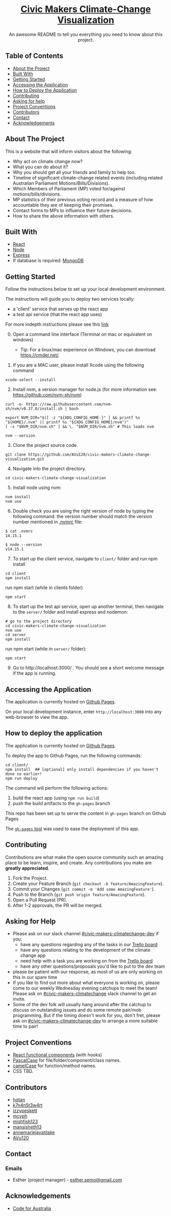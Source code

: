 <br />
<p align="center">
  <h1 align="center"><a href="https://codeforaustralia.github.io/civic-makers-climate-change-visualization/">Civic Makers Climate-Change Visualization</a></h1>

  <p align="center">
    An awesome README to tell you everything you need to know about this project.
  </p>
</p>

## Table of Contents

- [About the Project](#about-the-project)
- [Built With](#built-with)
- [Getting Started](#getting-started)
- [Accessing the Application](#accessing-the-application)
- [How to Deploy the Application](#how-to-deploy-the-application)
- [Contributing](#contributing)
- [Asking for help](#asking-for-help)
- [Project Conventions](#project-conventions)
- [Contributors](#contributors)
- [Contact](#contact)
- [Acknowledgements](#acknowledgements)

<!-- ABOUT THE PROJECT -->

## About The Project

This is a website that will inform visitors about the following:

- Why act on climate change now?
- What you can do about it?
- Why you should get all your friends and family to help too.
- Timeline of significant climate-change related events (including related Australian Parliament Motions/Bills/Divisions).
- Which Members of Parliament (MP) voted for/against motions/bills/divisions.
- MP statistics of their previous voting record and a measure of how accountable they are of keeping their promises.
- Contact forms to MPs to influence their future decisions.
- How to share the above information with others.

## Built With

- [React](https://reactjs.org/)
- [Node](https://nodejs.org/en/)
- [Express](https://expressjs.com/)
- If database is required: [MongoDB](https://www.mongodb.com/)

<!-- GETTING STARTED -->

##  Getting Started

Follow the instructions below to set up your local development environment.

The instructions will guide you to deploy two services locally:
- a 'client' service that serves up the react app
- a test api service (that the react app uses)

For more indepth instructions please see this [link](https://docs.google.com/document/d/1_Xz9BDUdD2zFesFQC_Zl64CHbjufQWjVTdEalExVhr8/edit)

0. Open a command line interface (Terminal on mac or equivalent on windows)

   *  Tip: For a linux/mac experience on Windows, you can download https://cmder.net/.

1. If you are a MAC user, please install Xcode using the following command
```
xcode-select --install 
```

2. Install nvm, a version manager for node.js (for more information see: https://github.com/nvm-sh/nvm)

```
curl -o- https://raw.githubusercontent.com/nvm-sh/nvm/v0.37.0/install.sh | bash

export NVM_DIR="$([ -z "${XDG_CONFIG_HOME-}" ] && printf %s "${HOME}/.nvm" || printf %s "${XDG_CONFIG_HOME}/nvm")"
[ -s "$NVM_DIR/nvm.sh" ] && \. "$NVM_DIR/nvm.sh" # This loads nvm

nvm --version

```

3. Clone the project source code.

```
git clone https://github.com/AVu120/civic-makers-climate-change-visualization.git
```

4. Navigate into the project directory.

```
cd civic-makers-climate-change-visualization
```

5. Install node using nvm:

```
nvm install
nvm use
```
6. Double check you are using the right version of node by typing the following command. the version number should match the version number mentioned in [.nvmrc](./.nvmrc) file:

```
$ cat .nvmrc 
14.15.1

$ node --version
v14.15.1
```

7. To start up the client service, navigate to `client/` folder and run npm install

```
cd client
npm install
```
run npm start (while in clients folder)

```
npm start
```

8. To start up the test api service, open up another terminal, then navigate to the `server/` folder and install express and nodemon:

```
# go to the project directory
cd civic-makers-climate-change-visualization
nvm use
cd server
npm install
```
run npm start (while in `server/` folder):
```
npm start
```

9. Go to http://localhost:3000/ . You should see a short welcome message if the app is running.


## Accessing the Application

The application is currently hosted on [Github Pages](https://codeforaustralia.github.io/civic-makers-climate-change-visualization/).

On your local development instance, enter `http://localhost:3000` into any web-browser to view the app.

## How to deploy the application

The application is currently hosted on [Github Pages](https://codeforaustralia.github.io/civic-makers-climate-change-visualization/).

To deploy the app to Github Pages, run the following commands:
```
cd client/
npm install  ## [optional] only install dependencies if you haven't done so earlier!
npm run deploy
```
The command will perform the following actions:
1. build the react app (using `npm run build`)
2. push the build artifacts to the `gh-pages` branch

This repo has been set up to serve the content in `gh-pages` branch on Github Pages

The [`gh-pages` tool](https://create-react-app.dev/docs/deployment/#github-pages) was used to ease the deployment of this app.

<!-- ## Roadmap

See the [Road Map](https://<link-of-road-map-here>) for a list of proposed features (and known issues). -->

<!-- CONTRIBUTING -->

## Contributing

Contributions are what make the open source community such an amazing place to be learn, inspire, and create. Any contributions you make are **greatly appreciated**.

1. Fork the Project.
2. Create your Feature Branch (`git checkout -b feature/AmazingFeature`).
3. Commit your Changes (`git commit -m 'Add some AmazingFeature'`).
4. Push to the Branch (`git push origin feature/AmazingFeature`).
5. Open a Pull Request (PR).
6. After 1-2 approvals, the PR will be merged.

## Asking for Help
- Please ask on our slack channel [#civic-makers-climatechange-dev](https://app.slack.com/client/T02A8KY38/C01DALXS62K) if you:
  - have any questions regarding any of the tasks in our [Trello board](https://trello.com/b/ZXaIkclp)
  - have any questions relating to the development of the climate change app
  - need help with a task you are working on from the [Trello board](https://trello.com/b/ZXaIkclp)
  - have any other questions/proposals you'd like to put to the dev team
- please be patient with our response, as most of us are only working on this in our spare time
- If you like to find out more about what everyone is working on, please come to our weekly Wednesday evening catchups to meet the team! Please ask on [#civic-makers-climatechange](https://app.slack.com/client/T02A8KY38/C01CXCQPF8V) slack channel to get an invite.
- Some of the dev folk will usually hang around after the catchup to discuss on outstanding issues and do some remote pair/mob programming. But if the timing doesn't work for you, don't fret, please ask on [#civic-makers-climatechange-dev](https://app.slack.com/client/T02A8KY38/C01DALXS62K) to arrange a more suitable time to pair!

## Project Conventions

- [React functional components](https://programmingwithmosh.com/react/react-functional-components/) (with hooks)
- [PascalCase](https://techterms.com/definition/pascalcase) for file/folder/component/class names.
- [camelCase](https://techterms.com/definition/camelcase) for function/method names.
- CSS TBD.

## Contributors

- [hqtan](https://github.com/hqtan)
- [k7n4n5t3w4rt](https://github.com/k7n4n5t3w4rt)
- [izzypeskett](https://github.com/izzypeskett)
- [mcyph](https://github.com/mcyph)
- [mishfish123](https://github.com/mishfish123)
- [mansisheth13](https://github.com/mansisheth13)
- [annemariejayatilake](https://github.com/annemariejayatilake)
- [AVu120](https://github.com/AVu120)


<!-- LICENSE -->

<!-- ## License
TBD -->

## Contact

### Emails

- Esther (project manager) - esther.semo@gmail.com
<!-- Rest TBD -->

<!-- ACKNOWLEDGEMENTS -->

## Acknowledgements

- [Code for Australia](https://codeforaustralia.org/)
